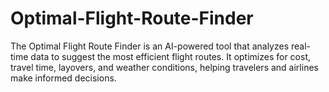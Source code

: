 # Optimal-Flight-Route-Finder
The Optimal Flight Route Finder is an AI-powered tool that analyzes real-time data to suggest the most efficient flight routes. It optimizes for cost, travel time, layovers, and weather conditions, helping travelers and airlines make informed decisions.
